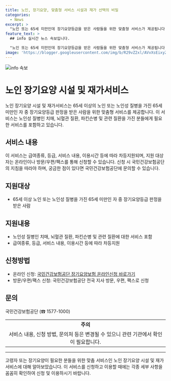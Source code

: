 ```yaml
---
title: 노인, 장기요양, 맞춤형 서비스 시설과 재가 선택의 비밀
categories:
  - News
excerpt: >
  "노인 또는 65세 미만인데 장기요양등급을 받은 사람들을 위한 맞춤형 서비스가 제공됩니다. 치매, 뇌혈관 질환, 파킨슨병 등 노인성 질병을 가진 분들도 지원 대상이며, 급여종류, 등급, 서비스 내용, 이용시간에 따라 차등지원됩니다. 온라인 또는 방문/우편/팩스를 통해 신청할 수 있으며, 국민건강보험공단으로 문의할 수 있습니다. 이 서비스는 사진 제외 정책브리핑의 자료를 활용하여 작성되었습니다."
feature_text: >
  ## info 실시간 뉴스 속보입니다.

  "노인 또는 65세 미만인데 장기요양등급을 받은 사람들을 위한 맞춤형 서비스가 제공됩니다. 치매, 뇌혈관 질환, 파킨슨병 등 노인성 질병을 가진 분들도 지원 대상이며, 급여종류, 등급, 서비스 내용, 이용시간에 따라 차등지원됩니다. 온라인 또는 방문/우편/팩스를 통해 신청할 수 있으며, 국민건강보험공단으로 문의할 수 있습니다. 이 서비스는 사진 제외 정책브리핑의 자료를 활용하여 작성되었습니다."
image: 'https://blogger.googleusercontent.com/img/b/R29vZ2xl/AVvXsEixyZcFfHzMRdzZMjFBmAUKJYCLCGyLL1o632UiGVXcaFdKo_bkvkuCioo0uUKlGfBVcT3P84aROyZIXSBEx3Aw5nCQ3pTgDom1WDC4m8eifvWiAmWEEVb4x6G_l8C0QH225ldMjyaFvpxGEBGNO37VmDTDMHGhJPq73UglMfDca1-0aw/s1600/blogspot.png'
---
```


<p><img src="https://blogger.googleusercontent.com/img/b/R29vZ2xl/AVvXsEixyZcFfHzMRdzZMjFBmAUKJYCLCGyLL1o632UiGVXcaFdKo_bkvkuCioo0uUKlGfBVcT3P84aROyZIXSBEx3Aw5nCQ3pTgDom1WDC4m8eifvWiAmWEEVb4x6G_l8C0QH225ldMjyaFvpxGEBGNO37VmDTDMHGhJPq73UglMfDca1-0aw/s1600/blogspot.png" alt="info 속보" /></p>

<h1>노인 장기요양 시설 및 재가서비스</h1>

<p data-ke-size="size16">노인 장기요양 시설 및 재가서비스는 65세 이상의 노인 또는 노인성 질병을 가진 65세 미만인 자 중 장기요양등급 판정을 받은 사람을 위한 맞춤형 서비스를 제공합니다. 이 서비스는 노인성 질병인 치매, 뇌혈관 질환, 파킨슨병 및 관련 질환을 가진 분들에게 필요한 서비스를 포함하고 있습니다.</p>

<h2 data-ke-size="size26">서비스 내용</h2>

<p data-ke-size="size16">이 서비스는 급여종류, 등급, 서비스 내용, 이용시간 등에 따라 차등지원되며, 지원 대상자는 온라인이나 방문/우편/팩스를 통해 신청할 수 있습니다. 신청 시 국민건강보험공단의 지침을 따라야 하며, 궁금한 점이 있다면 국민건강보험공단에 문의할 수 있습니다.</p>

<h2 data-ke-size="size26">지원대상</h2>

<ul>
  <li>65세 이상 노인 또는 노인성 질병을 가진 65세 미만인 자 중 장기요양등급 판정을 받은 사람</li>
</ul>

<h2 data-ke-size="size26">지원내용</h2>

<ul>
  <li>노인성 질병인 치매, 뇌혈관 질환, 파킨슨병 및 관련 질환에 대한 서비스 포함</li>
  <li>급여종류, 등급, 서비스 내용, 이용시간 등에 따라 차등지원</li>
</ul>

<h2 data-ke-size="size26">신청방법</h2>

<ul>
  <li>온라인 신청: <a href="https://www.longtermcare.or.kr" target="_blank">국민건강보험공단 장기요양보험 온라인신청 바로가기</a></li>
  <li>방문/우편/팩스 신청: 국민건강보험공단 전국 지사 방문, 우편, 팩스로 신청</li>
</ul>

<h2 data-ke-size="size26">문의</h2>

<p data-ke-size="size16">국민건강보험공단 (☎ 1577-1000)</p>

<table>
  <tr>
    <td style="text-align: center; height: 17px;"><b>주의</b></td>
  </tr>
  <tr>
    <td style="text-align: center; height: 17px;">서비스 내용, 신청 방법, 문의처 등은 변경될 수 있으니 관련 기관에서 확인이 필요합니다.</td>
  </tr>
</table>

<hr>

<p data-ke-size="size16">고령자 또는 장기요양이 필요한 분들을 위한 맞춤 서비스인 노인 장기요양 시설 및 재가서비스에 대해 알아보았습니다. 이 서비스를 신청하고 이용할 때에는 각종 세부 사항을 꼼꼼히 확인하여 신청 및 이용하시기 바랍니다.</p>

